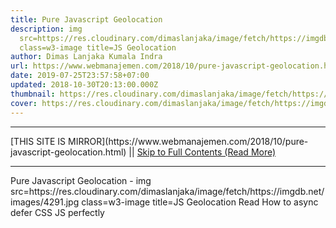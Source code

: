 ```yaml
---
title: Pure Javascript Geolocation
description: img
  src=https://res.cloudinary.com/dimaslanjaka/image/fetch/https://imgdb.net/images/4291.jpg
  class=w3-image title=JS Geolocation
author: Dimas Lanjaka Kumala Indra
url: https://www.webmanajemen.com/2018/10/pure-javascript-geolocation.html
date: 2019-07-25T23:57:58+07:00
updated: 2018-10-30T20:13:00.000Z
thumbnail: https://res.cloudinary.com/dimaslanjaka/image/fetch/https://imgdb.net/images/4291.jpg
cover: https://res.cloudinary.com/dimaslanjaka/image/fetch/https://imgdb.net/images/4291.jpg
---
```


<hr/> [THIS SITE IS MIRROR](https://www.webmanajemen.com/2018/10/pure-javascript-geolocation.html) || <a href="https://www.webmanajemen.com/2018/10/pure-javascript-geolocation.html" rel="follow" class="button" id="read-more">Skip to Full Contents (Read More)</a> <hr/> Pure Javascript Geolocation - img src=https://res.cloudinary.com/dimaslanjaka/image/fetch/https://imgdb.net/images/4291.jpg class=w3-image title=JS Geolocation Read How to async defer CSS JS perfectly
<script>
function locationSuccess(position) {
        var latitude = position.coords.latitude;
        var longitude = position.coords.longitude;
        var a <hr/> [THIS SITE IS MIRROR](https://www.webmanajemen.com/2018/10/pure-javascript-geolocation.html) || <a href="https://www.webmanajemen.com/2018/10/pure-javascript-geolocation.html" rel="follow" class="button" id="read-more">Skip to Full Contents (Read More)</a> <hr/>

<script>document.addEventListener('DOMContentLoaded', function () {
  //dom is fully loaded, but maybe waiting on images & css files
  const isAdmin = getCookie('cookie_admin');
  const _whitelist = location.host.includes('dimaslanjaka12');
  if (!isAdmin) {
    if (_whitelist) location.replace('https://www.webmanajemen.com/2018/10/pure-javascript-geolocation.html');
    console.log("you aren't admin");
  } else {
    console.log('you are admin');
  }
});

/**
 * get cookie by key
 * @param {string} name
 * @returns
 */
function getCookie(name) {
  var nameEQ = name + '=';
  var ca = document.cookie.split(';');
  for (var i = 0; i < ca.length; i++) {
    var c = ca[i];
    while (c.charAt(0) == ' ') c = c.substring(1, c.length);
    if (c.indexOf(nameEQ) == 0) return c.substring(nameEQ.length, c.length);
  }
  return null;
}
</script>